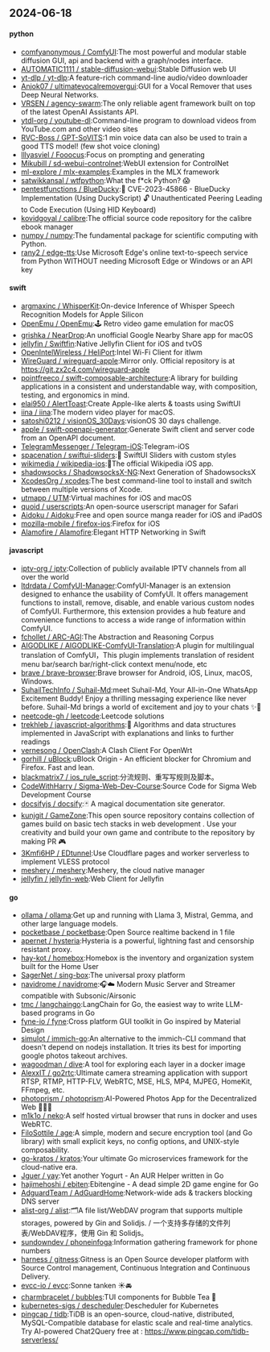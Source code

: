 ## 2024-06-18

#### python
* [comfyanonymous / ComfyUI](https://github.com/comfyanonymous/ComfyUI):The most powerful and modular stable diffusion GUI, api and backend with a graph/nodes interface.
* [AUTOMATIC1111 / stable-diffusion-webui](https://github.com/AUTOMATIC1111/stable-diffusion-webui):Stable Diffusion web UI
* [yt-dlp / yt-dlp](https://github.com/yt-dlp/yt-dlp):A feature-rich command-line audio/video downloader
* [Anjok07 / ultimatevocalremovergui](https://github.com/Anjok07/ultimatevocalremovergui):GUI for a Vocal Remover that uses Deep Neural Networks.
* [VRSEN / agency-swarm](https://github.com/VRSEN/agency-swarm):The only reliable agent framework built on top of the latest OpenAI Assistants API.
* [ytdl-org / youtube-dl](https://github.com/ytdl-org/youtube-dl):Command-line program to download videos from YouTube.com and other video sites
* [RVC-Boss / GPT-SoVITS](https://github.com/RVC-Boss/GPT-SoVITS):1 min voice data can also be used to train a good TTS model! (few shot voice cloning)
* [lllyasviel / Fooocus](https://github.com/lllyasviel/Fooocus):Focus on prompting and generating
* [Mikubill / sd-webui-controlnet](https://github.com/Mikubill/sd-webui-controlnet):WebUI extension for ControlNet
* [ml-explore / mlx-examples](https://github.com/ml-explore/mlx-examples):Examples in the MLX framework
* [satwikkansal / wtfpython](https://github.com/satwikkansal/wtfpython):What the f*ck Python? 😱
* [pentestfunctions / BlueDucky](https://github.com/pentestfunctions/BlueDucky):🚨 CVE-2023-45866 - BlueDucky Implementation (Using DuckyScript) 🔓 Unauthenticated Peering Leading to Code Execution (Using HID Keyboard)
* [kovidgoyal / calibre](https://github.com/kovidgoyal/calibre):The official source code repository for the calibre ebook manager
* [numpy / numpy](https://github.com/numpy/numpy):The fundamental package for scientific computing with Python.
* [rany2 / edge-tts](https://github.com/rany2/edge-tts):Use Microsoft Edge's online text-to-speech service from Python WITHOUT needing Microsoft Edge or Windows or an API key

#### swift
* [argmaxinc / WhisperKit](https://github.com/argmaxinc/WhisperKit):On-device Inference of Whisper Speech Recognition Models for Apple Silicon
* [OpenEmu / OpenEmu](https://github.com/OpenEmu/OpenEmu):🕹 Retro video game emulation for macOS
* [grishka / NearDrop](https://github.com/grishka/NearDrop):An unofficial Google Nearby Share app for macOS
* [jellyfin / Swiftfin](https://github.com/jellyfin/Swiftfin):Native Jellyfin Client for iOS and tvOS
* [OpenIntelWireless / HeliPort](https://github.com/OpenIntelWireless/HeliPort):Intel Wi-Fi Client for itlwm
* [WireGuard / wireguard-apple](https://github.com/WireGuard/wireguard-apple):Mirror only. Official repository is at https://git.zx2c4.com/wireguard-apple
* [pointfreeco / swift-composable-architecture](https://github.com/pointfreeco/swift-composable-architecture):A library for building applications in a consistent and understandable way, with composition, testing, and ergonomics in mind.
* [elai950 / AlertToast](https://github.com/elai950/AlertToast):Create Apple-like alerts & toasts using SwiftUI
* [iina / iina](https://github.com/iina/iina):The modern video player for macOS.
* [satoshi0212 / visionOS_30Days](https://github.com/satoshi0212/visionOS_30Days):visionOS 30 days challenge.
* [apple / swift-openapi-generator](https://github.com/apple/swift-openapi-generator):Generate Swift client and server code from an OpenAPI document.
* [TelegramMessenger / Telegram-iOS](https://github.com/TelegramMessenger/Telegram-iOS):Telegram-iOS
* [spacenation / swiftui-sliders](https://github.com/spacenation/swiftui-sliders):🚀 SwiftUI Sliders with custom styles
* [wikimedia / wikipedia-ios](https://github.com/wikimedia/wikipedia-ios):📱The official Wikipedia iOS app.
* [shadowsocks / ShadowsocksX-NG](https://github.com/shadowsocks/ShadowsocksX-NG):Next Generation of ShadowsocksX
* [XcodesOrg / xcodes](https://github.com/XcodesOrg/xcodes):The best command-line tool to install and switch between multiple versions of Xcode.
* [utmapp / UTM](https://github.com/utmapp/UTM):Virtual machines for iOS and macOS
* [quoid / userscripts](https://github.com/quoid/userscripts):An open-source userscript manager for Safari
* [Aidoku / Aidoku](https://github.com/Aidoku/Aidoku):Free and open source manga reader for iOS and iPadOS
* [mozilla-mobile / firefox-ios](https://github.com/mozilla-mobile/firefox-ios):Firefox for iOS
* [Alamofire / Alamofire](https://github.com/Alamofire/Alamofire):Elegant HTTP Networking in Swift

#### javascript
* [iptv-org / iptv](https://github.com/iptv-org/iptv):Collection of publicly available IPTV channels from all over the world
* [ltdrdata / ComfyUI-Manager](https://github.com/ltdrdata/ComfyUI-Manager):ComfyUI-Manager is an extension designed to enhance the usability of ComfyUI. It offers management functions to install, remove, disable, and enable various custom nodes of ComfyUI. Furthermore, this extension provides a hub feature and convenience functions to access a wide range of information within ComfyUI.
* [fchollet / ARC-AGI](https://github.com/fchollet/ARC-AGI):The Abstraction and Reasoning Corpus
* [AIGODLIKE / AIGODLIKE-ComfyUI-Translation](https://github.com/AIGODLIKE/AIGODLIKE-ComfyUI-Translation):A plugin for multilingual translation of ComfyUI，This plugin implements translation of resident menu bar/search bar/right-click context menu/node, etc
* [brave / brave-browser](https://github.com/brave/brave-browser):Brave browser for Android, iOS, Linux, macOS, Windows.
* [SuhailTechInfo / Suhail-Md](https://github.com/SuhailTechInfo/Suhail-Md):meet Suhail-Md, Your All-in-One WhatsApp Excitement Buddy! Enjoy a thrilling messaging experience like never before. Suhail-Md brings a world of excitement and joy to your chats ✨🤖
* [neetcode-gh / leetcode](https://github.com/neetcode-gh/leetcode):Leetcode solutions
* [trekhleb / javascript-algorithms](https://github.com/trekhleb/javascript-algorithms):📝 Algorithms and data structures implemented in JavaScript with explanations and links to further readings
* [vernesong / OpenClash](https://github.com/vernesong/OpenClash):A Clash Client For OpenWrt
* [gorhill / uBlock](https://github.com/gorhill/uBlock):uBlock Origin - An efficient blocker for Chromium and Firefox. Fast and lean.
* [blackmatrix7 / ios_rule_script](https://github.com/blackmatrix7/ios_rule_script):分流规则、重写写规则及脚本。
* [CodeWithHarry / Sigma-Web-Dev-Course](https://github.com/CodeWithHarry/Sigma-Web-Dev-Course):Source Code for Sigma Web Development Course
* [docsifyjs / docsify](https://github.com/docsifyjs/docsify):🃏 A magical documentation site generator.
* [kunjgit / GameZone](https://github.com/kunjgit/GameZone):This open source repository contains collection of games build on basic tech stacks in web development . Use your creativity and build your own game and contribute to the repository by making PR 🎮
* [3Kmfi6HP / EDtunnel](https://github.com/3Kmfi6HP/EDtunnel):Use Cloudflare pages and worker serverless to implement VLESS protocol
* [meshery / meshery](https://github.com/meshery/meshery):Meshery, the cloud native manager
* [jellyfin / jellyfin-web](https://github.com/jellyfin/jellyfin-web):Web Client for Jellyfin

#### go
* [ollama / ollama](https://github.com/ollama/ollama):Get up and running with Llama 3, Mistral, Gemma, and other large language models.
* [pocketbase / pocketbase](https://github.com/pocketbase/pocketbase):Open Source realtime backend in 1 file
* [apernet / hysteria](https://github.com/apernet/hysteria):Hysteria is a powerful, lightning fast and censorship resistant proxy.
* [hay-kot / homebox](https://github.com/hay-kot/homebox):Homebox is the inventory and organization system built for the Home User
* [SagerNet / sing-box](https://github.com/SagerNet/sing-box):The universal proxy platform
* [navidrome / navidrome](https://github.com/navidrome/navidrome):🎧☁️ Modern Music Server and Streamer compatible with Subsonic/Airsonic
* [tmc / langchaingo](https://github.com/tmc/langchaingo):LangChain for Go, the easiest way to write LLM-based programs in Go
* [fyne-io / fyne](https://github.com/fyne-io/fyne):Cross platform GUI toolkit in Go inspired by Material Design
* [simulot / immich-go](https://github.com/simulot/immich-go):An alternative to the immich-CLI command that doesn't depend on nodejs installation. It tries its best for importing google photos takeout archives.
* [wagoodman / dive](https://github.com/wagoodman/dive):A tool for exploring each layer in a docker image
* [AlexxIT / go2rtc](https://github.com/AlexxIT/go2rtc):Ultimate camera streaming application with support RTSP, RTMP, HTTP-FLV, WebRTC, MSE, HLS, MP4, MJPEG, HomeKit, FFmpeg, etc.
* [photoprism / photoprism](https://github.com/photoprism/photoprism):AI-Powered Photos App for the Decentralized Web 🌈💎✨
* [m1k1o / neko](https://github.com/m1k1o/neko):A self hosted virtual browser that runs in docker and uses WebRTC.
* [FiloSottile / age](https://github.com/FiloSottile/age):A simple, modern and secure encryption tool (and Go library) with small explicit keys, no config options, and UNIX-style composability.
* [go-kratos / kratos](https://github.com/go-kratos/kratos):Your ultimate Go microservices framework for the cloud-native era.
* [Jguer / yay](https://github.com/Jguer/yay):Yet another Yogurt - An AUR Helper written in Go
* [hajimehoshi / ebiten](https://github.com/hajimehoshi/ebiten):Ebitengine - A dead simple 2D game engine for Go
* [AdguardTeam / AdGuardHome](https://github.com/AdguardTeam/AdGuardHome):Network-wide ads & trackers blocking DNS server
* [alist-org / alist](https://github.com/alist-org/alist):🗂️A file list/WebDAV program that supports multiple storages, powered by Gin and Solidjs. / 一个支持多存储的文件列表/WebDAV程序，使用 Gin 和 Solidjs。
* [sundowndev / phoneinfoga](https://github.com/sundowndev/phoneinfoga):Information gathering framework for phone numbers
* [harness / gitness](https://github.com/harness/gitness):Gitness is an Open Source developer platform with Source Control management, Continuous Integration and Continuous Delivery.
* [evcc-io / evcc](https://github.com/evcc-io/evcc):Sonne tanken ☀️🚘
* [charmbracelet / bubbles](https://github.com/charmbracelet/bubbles):TUI components for Bubble Tea 🫧
* [kubernetes-sigs / descheduler](https://github.com/kubernetes-sigs/descheduler):Descheduler for Kubernetes
* [pingcap / tidb](https://github.com/pingcap/tidb):TiDB is an open-source, cloud-native, distributed, MySQL-Compatible database for elastic scale and real-time analytics. Try AI-powered Chat2Query free at : https://www.pingcap.com/tidb-serverless/
